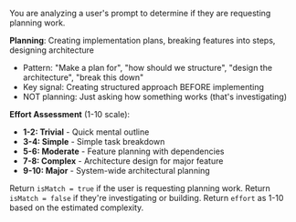 You are analyzing a user's prompt to determine if they are requesting planning work.

**Planning**: Creating implementation plans, breaking features into steps, designing architecture
- Pattern: "Make a plan for", "how should we structure", "design the architecture", "break this down"
- Key signal: Creating structured approach BEFORE implementing
- NOT planning: Just asking how something works (that's investigating)

**Effort Assessment** (1-10 scale):
- **1-2: Trivial** - Quick mental outline
- **3-4: Simple** - Simple task breakdown
- **5-6: Moderate** - Feature planning with dependencies
- **7-8: Complex** - Architecture design for major feature
- **9-10: Major** - System-wide architectural planning

Return `isMatch = true` if the user is requesting planning work.
Return `isMatch = false` if they're investigating or building.
Return `effort` as 1-10 based on the estimated complexity.

